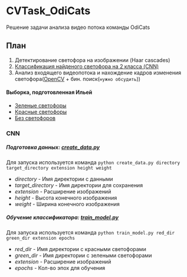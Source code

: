 # CVTask_OdiCats
Решение задачи анализа видео потока команды OdiCats

## План
  1. Детектирование светофора на изображении (Haar cascades)
  2. [Классификация найденого светофора на 2 класса (CNN)](https://github.com/nicklyu/CVTask_OdiCats#cnn)
  3. Анализ входящего видеопотока и нахождение кадров изменения светофора([OpenCV](http://opencv.org/) + бин. поиск(`нужно обсудить`))



#### Выборка, подготовленная Ильей
  * [Зеленые светофоры](https://drive.google.com/drive/folders/0B3fRcmqWqN0sczA5T2VkTlgwZ0U)
  * [Красные светофоры](https://drive.google.com/drive/folders/0B3fRcmqWqN0sQzJLWnYtaGtvd3c)
  * [Без светофоров](https://drive.google.com/drive/folders/0B3fRcmqWqN0sN3Zkem5kdjZFRVU)


### CNN
##### Подготовка данных: [create_data.py](https://github.com/nicklyu/CVTask_OdiCats/blob/master/CNN/create_data.py)
Для запуска используется команда `python create_data.py directory target_directory extension height weight`
* *directory* - Имя директории с данными
* *target_directory* - Имя директории для сохранения
* *extension* - Расширение изображений
* *height* - Высота конечного изображения
* *weight* - Ширина конечного изображения

##### Обучение классификатора: [train_model.py](https://github.com/nicklyu/CVTask_OdiCats/blob/master/CNN/train_model.py)
Для запуска используется команда `python train_model.py red_dir green_dir extension epochs`
* *red_dir* - Имя директории с красными светофорами
* *green_dir* - Имя директории с зелеными светофорами
* *extension* - Расширение изображений
* *epochs* - Кол-во эпох для обучения
